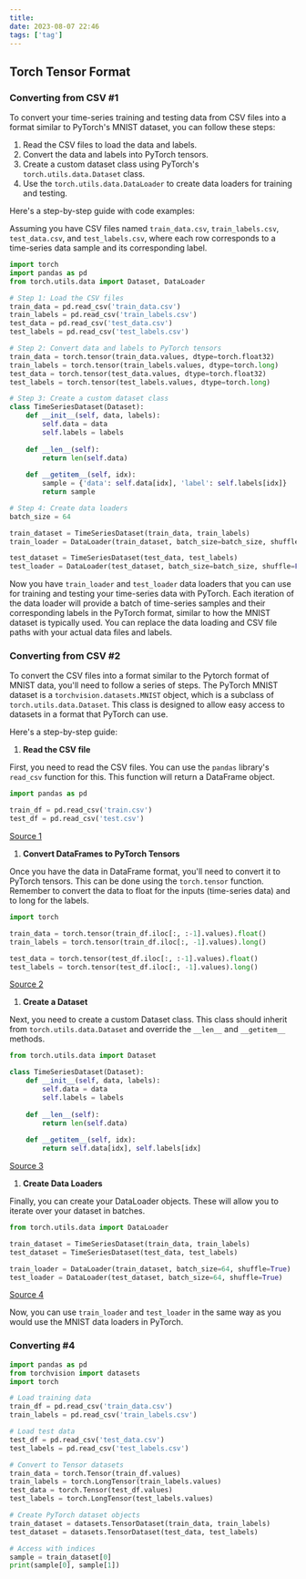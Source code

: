 ```yaml
---
title: 
date: 2023-08-07 22:46
tags: ['tag']
---
```


## Torch Tensor Format

### Converting from CSV #1

To convert your time-series training and testing data from CSV files into a format similar to PyTorch's MNIST dataset, you can follow these steps:

1. Read the CSV files to load the data and labels.
2. Convert the data and labels into PyTorch tensors.
3. Create a custom dataset class using PyTorch's `torch.utils.data.Dataset` class.
4. Use the `torch.utils.data.DataLoader` to create data loaders for training and testing.

Here's a step-by-step guide with code examples:

Assuming you have CSV files named `train_data.csv`, `train_labels.csv`, `test_data.csv`, and `test_labels.csv`, where each row corresponds to a time-series data sample and its corresponding label.

```python
import torch
import pandas as pd
from torch.utils.data import Dataset, DataLoader

# Step 1: Load the CSV files
train_data = pd.read_csv('train_data.csv')
train_labels = pd.read_csv('train_labels.csv')
test_data = pd.read_csv('test_data.csv')
test_labels = pd.read_csv('test_labels.csv')

# Step 2: Convert data and labels to PyTorch tensors
train_data = torch.tensor(train_data.values, dtype=torch.float32)
train_labels = torch.tensor(train_labels.values, dtype=torch.long)
test_data = torch.tensor(test_data.values, dtype=torch.float32)
test_labels = torch.tensor(test_labels.values, dtype=torch.long)

# Step 3: Create a custom dataset class
class TimeSeriesDataset(Dataset):
    def __init__(self, data, labels):
        self.data = data
        self.labels = labels
        
    def __len__(self):
        return len(self.data)
    
    def __getitem__(self, idx):
        sample = {'data': self.data[idx], 'label': self.labels[idx]}
        return sample

# Step 4: Create data loaders
batch_size = 64

train_dataset = TimeSeriesDataset(train_data, train_labels)
train_loader = DataLoader(train_dataset, batch_size=batch_size, shuffle=True)

test_dataset = TimeSeriesDataset(test_data, test_labels)
test_loader = DataLoader(test_dataset, batch_size=batch_size, shuffle=False)
```

Now you have `train_loader` and `test_loader` data loaders that you can use for training and testing your time-series data with PyTorch. Each iteration of the data loader will provide a batch of time-series samples and their corresponding labels in the PyTorch format, similar to how the MNIST dataset is typically used. You can replace the data loading and CSV file paths with your actual data files and labels.

### Converting from CSV #2

To convert the CSV files into a format similar to the Pytorch format of MNIST data, you'll need to follow a series of steps. The PyTorch MNIST dataset is a `torchvision.datasets.MNIST` object, which is a subclass of `torch.utils.data.Dataset`. This class is designed to allow easy access to datasets in a format that PyTorch can use.

Here's a step-by-step guide:

1. **Read the CSV file**

First, you need to read the CSV files. You can use the `pandas` library's `read_csv` function for this. This function will return a DataFrame object.

```python
import pandas as pd

train_df = pd.read_csv('train.csv')
test_df = pd.read_csv('test.csv')
```

[Source 1](https://pandas.pydata.org/pandas-docs/stable/reference/api/pandas.read_csv.html)

1. **Convert DataFrames to PyTorch Tensors**

Once you have the data in DataFrame format, you'll need to convert it to PyTorch tensors. This can be done using the `torch.tensor` function. Remember to convert the data to float for the inputs (time-series data) and to long for the labels.

```python
import torch

train_data = torch.tensor(train_df.iloc[:, :-1].values).float()
train_labels = torch.tensor(train_df.iloc[:, -1].values).long()

test_data = torch.tensor(test_df.iloc[:, :-1].values).float()
test_labels = torch.tensor(test_df.iloc[:, -1].values).long()
```

[Source 2](https://pytorch.org/docs/stable/generated/torch.tensor.html)

1. **Create a Dataset**

Next, you need to create a custom Dataset class. This class should inherit from `torch.utils.data.Dataset` and override the `__len__` and `__getitem__` methods.

```python
from torch.utils.data import Dataset

class TimeSeriesDataset(Dataset):
    def __init__(self, data, labels):
        self.data = data
        self.labels = labels
    
    def __len__(self):
        return len(self.data)
    
    def __getitem__(self, idx):
        return self.data[idx], self.labels[idx]
```

[Source 3](https://pytorch.org/tutorials/beginner/data_loading_tutorial.html)

1. **Create Data Loaders**

Finally, you can create your DataLoader objects. These will allow you to iterate over your dataset in batches.

```python
from torch.utils.data import DataLoader

train_dataset = TimeSeriesDataset(train_data, train_labels)
test_dataset = TimeSeriesDataset(test_data, test_labels)

train_loader = DataLoader(train_dataset, batch_size=64, shuffle=True)
test_loader = DataLoader(test_dataset, batch_size=64, shuffle=True)
```

[Source 4](https://pytorch.org/docs/stable/data.html)

Now, you can use `train_loader` and `test_loader` in the same way as you would use the MNIST data loaders in PyTorch.

### Converting #4

```python
import pandas as pd
from torchvision import datasets
import torch

# Load training data
train_df = pd.read_csv('train_data.csv') 
train_labels = pd.read_csv('train_labels.csv')

# Load test data 
test_df = pd.read_csv('test_data.csv')
test_labels = pd.read_csv('test_labels.csv') 

# Convert to Tensor datasets
train_data = torch.Tensor(train_df.values)
train_labels = torch.LongTensor(train_labels.values)
test_data = torch.Tensor(test_df.values) 
test_labels = torch.LongTensor(test_labels.values)

# Create PyTorch dataset objects
train_dataset = datasets.TensorDataset(train_data, train_labels)
test_dataset = datasets.TensorDataset(test_data, test_labels)

# Access with indices
sample = train_dataset[0]
print(sample[0], sample[1])
```

